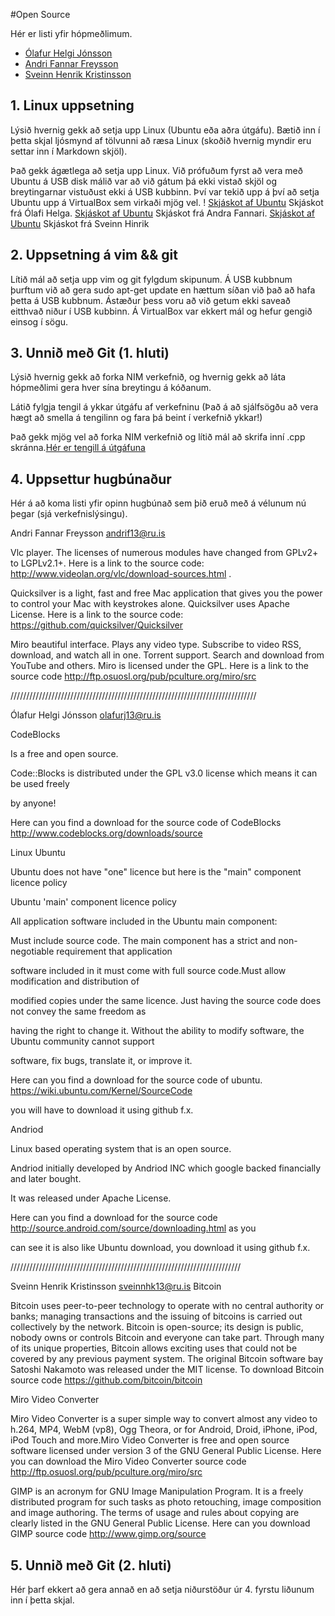 #Open Source

Hér er listi yfir hópmeðlimum.

- [Ólafur Helgi Jónsson](http://example.com/ "Title")
- [Andri Fannar Freysson](https://github.com/andrif13)
- [Sveinn Henrik Kristinsson](http://girhub.com/svennihk)
 

## 1. Linux uppsetning

Lýsið hvernig gekk að setja upp Linux (Ubuntu eða aðra útgáfu). Bætið inn í þetta skjal ljósmynd af tölvunni að ræsa Linux (skoðið hvernig myndir eru settar inn í Markdown skjöl).

Það gekk ágætlega að setja upp Linux. Við prófuðum fyrst að vera með Ubuntu á USB disk málið var að við gátum þá ekki vistað skjöl og breytingarnar vistuðust ekki á USB kubbinn. Því var tekið upp á því að setja Ubuntu upp á VirtualBox sem virkaði mjög vel. !
[Skjáskot af Ubuntu](http://i.imgur.com/Ru0KLBz.jpg) Skjáskot frá Ólafi Helga.
[Skjáskot af Ubuntu](http://i.imgur.com/xYKgmj1.png?1) Skjáskot frá Andra Fannari.
[Skjáskot af Ubuntu](http://i.imgur.com/ZTUqF8I.png?1) Skjáskot frá Sveinn Hinrik

## 2. Uppsetning á vim && git

Lítið mál að setja upp vim og git fylgdum skipunum. Á USB kubbnum þurftum við að gera sudo apt-get update en hættum síðan við það að hafa þetta á USB kubbnum. Ástæður þess voru að við getum ekki saveað eitthvað niður í USB kubbinn. Á VirtualBox var ekkert mál og hefur gengið einsog í sögu.

## 3. Unnið með Git (1. hluti)

Lýsið hvernig gekk að forka NIM verkefnið, og hvernig gekk að láta hópmeðlimi gera hver sína breytingu á kóðanum.

Látið fylgja tengil á ykkar útgáfu af verkefninu (Það á að sjálfsögðu að vera hægt að smella á tengilinn og fara þá beint í verkefnið ykkar!)

Það gekk mjög vel að forka NIM verkefnið og lítið mál að skrifa inní .cpp skránna.[Hér er tengill á útgáfuna](https://github.com/yab1sh/INTOPrufa)

## 4. Uppsettur hugbúnaður

Hér á að koma listi yfir opinn hugbúnað sem þið eruð með á vélunum nú þegar (sjá verkefnislýsingu).

Andri Fannar Freysson andrif13@ru.is

Vlc player. The licenses of numerous modules have changed from GPLv2+ to LGPLv2.1+.
Here is a link to the source code: http://www.videolan.org/vlc/download-sources.html .

Quicksilver is a light, fast and free Mac application that gives you the power to control your Mac with keystrokes alone. Quicksilver uses Apache License. 
Here is a link to the source code: https://github.com/quicksilver/Quicksilver 


Miro beautiful interface. Plays any video type. Subscribe to video RSS, download, and watch all in one. Torrent support. Search and download from YouTube and others. Miro is licensed under the GPL.
Here is a link to the source code http://ftp.osuosl.org/pub/pculture.org/miro/src

//////////////////////////////////////////////////////////////////////////////

Ólafur Helgi Jónsson olafurj13@ru.is

CodeBlocks 

Is a free and open source. 

Code::Blocks is distributed under the GPL v3.0 license which means it can be used freely

by anyone!

Here can you find a download for the source code of CodeBlocks http://www.codeblocks.org/downloads/source



Linux Ubuntu

Ubuntu does not have "one" licence but here is the "main" component licence policy

Ubuntu 'main' component licence policy

All application software included in the Ubuntu main component:

Must include source code. The main component has a strict and non-negotiable requirement that application 

software included in it must come with full source code.Must allow modification and distribution of 

modified copies under the same licence. Just having the source code does not convey the same freedom as 

having the right to change it. Without the ability to modify software, the Ubuntu community cannot support 

software, fix bugs, translate it, or improve it.


Here can you find a download for the source code of ubuntu. https://wiki.ubuntu.com/Kernel/SourceCode 

you will have to download it using github f.x.


Andriod

Linux based operating system that is an open source.

Andriod initially developed by Andriod INC which google backed financially and later bought.

It was released under Apache License.

Here can you find a download for the source code http://source.android.com/source/downloading.html as you

can see it is also like Ubuntu download, you download it using github f.x.

/////////////////////////////////////////////////////////////////////////

Sveinn Henrik Kristinsson sveinnhk13@ru.is
Bitcoin

Bitcoin uses peer-to-peer technology to operate with no central authority or banks; managing transactions and the issuing of bitcoins is carried out collectively by the network. Bitcoin is open-source; its design is public, nobody owns or controls Bitcoin and everyone can take part. Through many of its unique properties, Bitcoin allows exciting uses that could not be covered by any previous payment system. The original Bitcoin software bay Satoshi Nakamoto was released under the MIT license.
To download Bitcoin source code https://github.com/bitcoin/bitcoin

Miro Video Converter

Miro Video Converter is a super simple way to convert almost any video to h.264, MP4, WebM (vp8), Ogg Theora, or for Android, Droid, iPhone, iPod, iPod Touch and more.Miro Video Converter is free and open source software licensed under version 3 of the GNU General Public License.
Here you can download the  Miro Video Converter source code http://ftp.osuosl.org/pub/pculture.org/miro/src

GIMP is an acronym for GNU Image Manipulation Program. It is a freely distributed program for such tasks as photo retouching, image composition and image authoring. The terms of usage and rules about copying are clearly listed in the GNU General Public License.
Here can you download GIMP source code http://www.gimp.org/source 
## 5. Unnið með Git (2. hluti)

Hér þarf ekkert að gera annað en að setja niðurstöður úr 4. fyrstu liðunum inn í þetta skjal.
